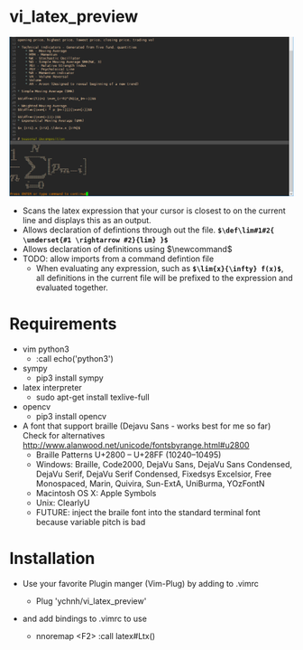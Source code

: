 # vi_latex_preview
![](s1.png)

* Scans the latex expression that your cursor is closest to on the current line and displays this as an output.
* Allows declaration of defintions through out the file. **`$\def\lim#1#2{ \underset{#1 \rightarrow #2}{lim} }$`**
* Allows declaration of definitions using $\newcommand$
* TODO: allow imports from a command defintion file
  * When evaluating any expression, such as **`$\lim{x}{\infty} f(x)$`**, all definitions in the current file will be prefixed to the expression and evaluated together.
 


# Requirements
* vim python3
  * :call echo('python3')
* sympy
  * pip3 install sympy
* latex interpreter
  * sudo apt-get install texlive-full
* opencv
  * pip3 install opencv
* A font that support braille (Dejavu Sans - works best for me so far) Check for alternatives http://www.alanwood.net/unicode/fontsbyrange.html#u2800
   * Braille Patterns   U+2800 – U+28FF   (10240–10495)
   * Windows:  Braille, Code2000, DejaVu Sans, DejaVu Sans Condensed, DejaVu Serif, DejaVu Serif Condensed, Fixedsys Excelsior, Free Monospaced, Marin, Quivira, Sun-ExtA, UniBurma, YOzFontN
   * Macintosh OS X:  Apple Symbols
   * Unix:  ClearlyU
   * FUTURE:  inject the braile font into the standard terminal font because variable pitch is bad

# Installation
* Use your favorite Plugin manger (Vim-Plug) by adding to .vimrc
   * Plug 'ychnh/vi_latex_preview'

* and add bindings to .vimrc to use
    * nnoremap \<F2\> :call latex#Ltx()<CR>
